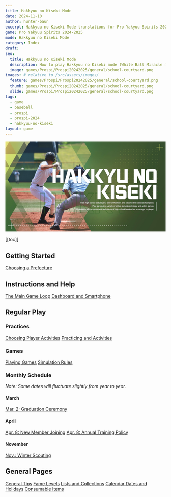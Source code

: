 ```yaml
---
title: Hakkyuu no Kiseki Mode
date: 2024-11-10
author: hunter-baun
excerpt: Hakkyuu no Kiseki Mode translations for Pro Yakyuu Spirits 2024-2025
game: Pro Yakyuu Spirits 2024-2025
mode: Hakkyuu no Kiseki Mode
category: Index
draft: 
seo:
  title: Hakkyuu no Kiseki Mode
  description: How to play Hakkyuu no Kiseki mode (White Ball Miracle mode) in Prospi 2024-2025
  image: games/Prospi/Prospi20242025/general/school-courtyard.png
images: # relative to /src/assets/images/
  feature: games/Prospi/Prospi20242025/general/school-courtyard.png
  thumb: games/Prospi/Prospi20242025/general/school-courtyard.png
  slide: games/Prospi/Prospi20242025/general/school-courtyard.png
tags:
  - game
  - baseball
  - prospi
  - prospi-2024
  - hakkyuu-no-kiseki
layout: game
---
```

![Hakkyuu no Kiseki title card](/assets/images/games/Prospi/Prospi20242025/HakkyuNoKiseki/hakkyuu-no-kiseki-title-card.png)

[[toc]]

## Getting Started
[Choosing a Prefecture](<./Start/Choosing-a-Prefecture>)

## Instructions and Help
[The Main Game Loop](./General/Main-Game-Loop)
[Dashboard and Smartphone](./General/Dashboard-Smartphone)

## Regular Play

### Practices
[Choosing Player Activities](./General/Player-Activities)
[Practicing and Activities](./General/Practicing)

### Games
[Playing Games](Gameplay/Playing-Games)
[Simulation Rules](Gameplay/Sim-Rules)

### Monthly Schedule
*Note: Some dates will fluctuate slightly from year to year.*

#### March

[Mar. 2: Graduation Ceremony](./Monthly/March/Graduation-Ceremony/)

#### April
[Apr. 8: New Member Joining](./Monthly/April/New-Member-Joining)
[Apr. 8: Annual Training Policy](./Monthly/April/Annual-Training-Policy)

#### November
[Nov.: Winter Scouting](./Monthly/November/Winter-Scouting)

## General Pages
[General Tips](<./General>)
[Fame Levels](./General/Fame-Levels)
[Lists and Collections](./General/Lists)
[Calendar Dates and Holidays](./General/Holidays-Key-Dates)
[Consumable Items](./General/Items)